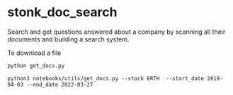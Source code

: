 # stonk_doc_search
Search and get questions answered about a company by scanning all their documents and building a search system.

To download a file
```python
python get_docs.py
```

```
python3 notebooks/utils/get_docs.py --stock ERTH  --start_date 2019-04-03 --end_date 2022-03-27
```